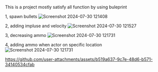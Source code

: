 This is a project
mostly satisfy all function by using buleprint

1,
spawn bullets
![Screenshot 2024-07-30 121408](https://github.com/user-attachments/assets/a674ef07-724c-4ff5-a8e5-e1b5e288ac8c)

2, 
adding impluse and velocity
![Screenshot 2024-07-30 121527](https://github.com/user-attachments/assets/7b610fe7-d51b-48c3-a23b-36cd2ddeaeeb)

3,
decreasing ammo
![Screenshot 2024-07-30 121731](https://github.com/user-attachments/assets/d7d536dc-b2a5-4528-8107-913560431f4f)

4,
adding ammo when actor on specific location
![Screenshot 2024-07-30 121731](https://github.com/user-attachments/assets/12a607ff-5b0f-4b6d-a6cc-d56719172bcf)




https://github.com/user-attachments/assets/b519a637-9c7e-48d6-b571-34140534cfab
